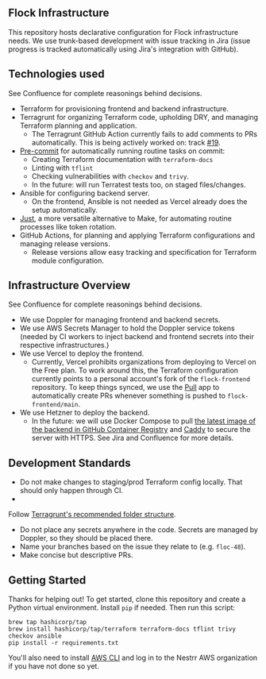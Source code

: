 ## Flock Infrastructure

This repository hosts declarative configuration for Flock infrastructure needs. We use trunk-based development with
issue tracking in Jira (issue progress is tracked automatically using Jira's integration with GitHub).

## Technologies used

See Confluence for complete reasonings behind decisions.

* Terraform for provisioning frontend and backend infrastructure.
* Terragrunt for organizing Terraform code, upholding DRY, and managing Terraform planning and application.
    * The Terragrunt GitHub Action currently fails to add comments to PRs automatically. This is being actively worked
      on: track [#19](https://github.com/gruntwork-io/terragrunt-action/issues/19).
* [Pre-commit](https://pre-commit.com/) for automatically running routine tasks on commit:
    * Creating Terraform documentation with `terraform-docs`
    * Linting with `tflint`
    * Checking vulnerabilities with `checkov` and `trivy`.
    * In the future: will run Terratest tests too, on staged files/changes.
* Ansible for configuring backend server.
    * On the frontend, Ansible is not needed as Vercel already does the setup automatically.
* [Just](https://just.systems/), a more versatile alternative to Make, for automating routine processes like token
  rotation.
* GitHub Actions, for planning and applying Terraform configurations and managing release versions.
    * Release versions allow easy tracking and specification for Terraform module configuration.

## Infrastructure Overview

See Confluence for complete reasonings behind decisions.

* We use Doppler for managing frontend and backend secrets.
* We use AWS Secrets Manager to hold the Doppler service tokens (needed by CI workers to inject backend and frontend
  secrets into their respective infrastructures.)
* We use Vercel to deploy the frontend.
    * Currently, Vercel prohibits organizations from deploying to Vercel on the Free plan. To work around this, the
      Terraform configuration currently points to a personal account's fork of the `flock-frontend` repository. To keep
      things synced, we use the [Pull](https://github.com/apps/pull) app to automatically create PRs whenever
      something is pushed
      to `flock-frontend/main`.
* We use Hetzner to deploy the backend.
    * In the future: we will use Docker Compose to
      pull [the latest image of the backend in GitHub Container Registry](https://github.com/nestrr/flock-backend/pkgs/container/flock-backend)
      and [Caddy](https://caddyserver.com/) to secure the server with HTTPS. See Jira and Confluence for more details.

## Development Standards

* Do not make changes to staging/prod Terraform config locally. That should only happen through CI.
*

Follow [Terragrunt's recommended folder structure](https://docs.gruntwork.io/2.0/docs/overview/concepts/infrastructure-live/).

* Do not place any secrets anywhere in the code. Secrets are managed by Doppler, so they should be placed there.
* Name your branches based on the issue they relate to (e.g. `floc-48`).
* Make concise but descriptive PRs.

## Getting Started

Thanks for helping out! To get started, clone this repository and create a Python virtual environment. Install `pip` if
needed. Then run this script:

```commandline
brew tap hashicorp/tap
brew install hashicorp/tap/terraform terraform-docs tflint trivy checkov ansible
pip install -r requirements.txt
```

You'll also need to install [AWS CLI](https://docs.aws.amazon.com/cli/latest/userguide/getting-started-install.html)
and log in to the Nestrr AWS organization if you have not done so yet.
